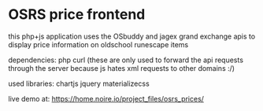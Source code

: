 # OSRS price frontend
this php+js application uses the OSbuddy and jagex grand exchange apis to display price information on oldschool runescape items

dependencies:
php
curl 
(these are only used to forward the api requests through the server because js hates xml requests to other domains :/)


used libraries:
chartjs
jquery
materializecss


live demo at: 
https://home.noire.io/project_files/osrs_prices/